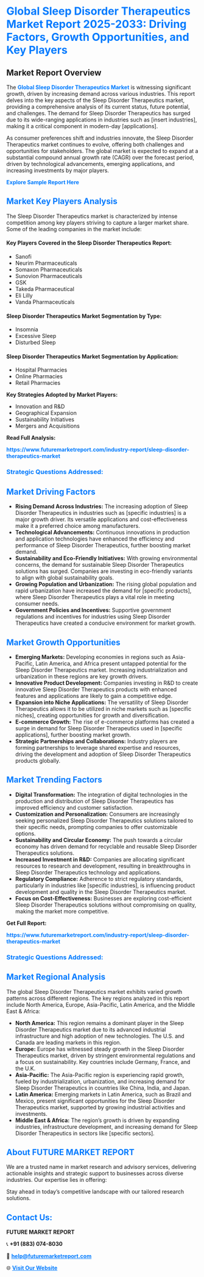 <h1 style="color: #007BFF;">Global Sleep Disorder Therapeutics Market Report 2025-2033: Driving Factors, Growth Opportunities, and Key Players</h1>

<section id="overview">
<h2>Market Report Overview</h2>
<p>The <a href="https://www.futuremarketreport.com/industry-report/sleep-disorder-therapeutics-market" style="color: #007BFF; text-decoration: none;"><strong>Global Sleep Disorder Therapeutics Market</strong></a> is witnessing significant growth, driven by increasing demand across various industries. This report delves into the key aspects of the Sleep Disorder Therapeutics market, providing a comprehensive analysis of its current status, future potential, and challenges. The demand for Sleep Disorder Therapeutics has surged due to its wide-ranging applications in industries such as [insert industries], making it a critical component in modern-day [applications].</p>
<p>As consumer preferences shift and industries innovate, the Sleep Disorder Therapeutics market continues to evolve, offering both challenges and opportunities for stakeholders. The global market is expected to expand at a substantial compound annual growth rate (CAGR) over the forecast period, driven by technological advancements, emerging applications, and increasing investments by major players.</p>
</section>

<section id="overview">
<p><a href="https://www.futuremarketreport.com/request-sample/reportId=77321" style="color: #007BFF; text-decoration: none;"><strong>Explore Sample Report Here</strong></a></p>
</section>

<section id="key-players">
<h2 style="color: #007BFF;">Market Key Players Analysis</h2>
<p>The Sleep Disorder Therapeutics market is characterized by intense competition among key players striving to capture a larger market share. Some of the leading companies in the market include:</p>
<h4>Key Players Covered in the Sleep Disorder Therapeutics Report:</h4>
<ul><li>Sanofi</li><li>Neurim Pharmaceuticals</li><li>Somaxon Pharmaceuticals</li><li>Sunovion Pharmaceuticals</li><li>GSK</li><li>Takeda Pharmaceutical</li><li>Eli Lilly</li><li>Vanda Pharmaceuticals</li></ul>
<h4>Sleep Disorder Therapeutics Market Segmentation by Type:</h4>
<ul><li>Insomnia</li><li>Excessive Sleep</li><li>Disturbed Sleep</li></ul>

<h4>Sleep Disorder Therapeutics Market Segmentation by Application:</h4>
<ul><li>Hospital Pharmacies</li><li>Online Pharmacies</li><li>Retail Pharmacies</li></ul>
<p><strong>Key Strategies Adopted by Market Players:</strong></p>
<ul>
<li>Innovation and R&D</li>
<li>Geographical Expansion</li>
<li>Sustainability Initiatives</li>
<li>Mergers and Acquisitions</li>
</ul>
</section>

<section>
<p><strong>Read Full Analysis: </strong></p><a href="https://www.futuremarketreport.com/industry-report/sleep-disorder-therapeutics-market" style="color: #007BFF; text-decoration: none;"><strong>https://www.futuremarketreport.com/industry-report/sleep-disorder-therapeutics-market</strong></a>
<h3 style="color: #007BFF;">Strategic Questions Addressed:</h3>
</section>

<section id="driving-factors">
<h2 style="color: #007BFF;">Market Driving Factors</h2>
<ul>
<li><strong>Rising Demand Across Industries:</strong> The increasing adoption of Sleep Disorder Therapeutics in industries such as [specific industries] is a major growth driver. Its versatile applications and cost-effectiveness make it a preferred choice among manufacturers.</li>
<li><strong>Technological Advancements:</strong> Continuous innovations in production and application technologies have enhanced the efficiency and performance of Sleep Disorder Therapeutics, further boosting market demand.</li>
<li><strong>Sustainability and Eco-Friendly Initiatives:</strong> With growing environmental concerns, the demand for sustainable Sleep Disorder Therapeutics solutions has surged. Companies are investing in eco-friendly variants to align with global sustainability goals.</li>
<li><strong>Growing Population and Urbanization:</strong> The rising global population and rapid urbanization have increased the demand for [specific products], where Sleep Disorder Therapeutics plays a vital role in meeting consumer needs.</li>
<li><strong>Government Policies and Incentives:</strong> Supportive government regulations and incentives for industries using Sleep Disorder Therapeutics have created a conducive environment for market growth.</li>
</ul>
</section>

<section id="growth-opportunities">
<h2 style="color: #007BFF;">Market Growth Opportunities</h2>
<ul>
<li><strong>Emerging Markets:</strong> Developing economies in regions such as Asia-Pacific, Latin America, and Africa present untapped potential for the Sleep Disorder Therapeutics market. Increasing industrialization and urbanization in these regions are key growth drivers.</li>
<li><strong>Innovative Product Development:</strong> Companies investing in R&D to create innovative Sleep Disorder Therapeutics products with enhanced features and applications are likely to gain a competitive edge.</li>
<li><strong>Expansion into Niche Applications:</strong> The versatility of Sleep Disorder Therapeutics allows it to be utilized in niche markets such as [specific niches], creating opportunities for growth and diversification.</li>
<li><strong>E-commerce Growth:</strong> The rise of e-commerce platforms has created a surge in demand for Sleep Disorder Therapeutics used in [specific applications], further boosting market growth.</li>
<li><strong>Strategic Partnerships and Collaborations:</strong> Industry players are forming partnerships to leverage shared expertise and resources, driving the development and adoption of Sleep Disorder Therapeutics products globally.</li>
</ul>
</section>

<section id="trending-factors">
<h2 style="color: #007BFF;">Market Trending Factors</h2>
<ul>
<li><strong>Digital Transformation:</strong> The integration of digital technologies in the production and distribution of Sleep Disorder Therapeutics has improved efficiency and customer satisfaction.</li>
<li><strong>Customization and Personalization:</strong> Consumers are increasingly seeking personalized Sleep Disorder Therapeutics solutions tailored to their specific needs, prompting companies to offer customizable options.</li>
<li><strong>Sustainability and Circular Economy:</strong> The push towards a circular economy has driven demand for recyclable and reusable Sleep Disorder Therapeutics solutions.</li>
<li><strong>Increased Investment in R&D:</strong> Companies are allocating significant resources to research and development, resulting in breakthroughs in Sleep Disorder Therapeutics technology and applications.</li>
<li><strong>Regulatory Compliance:</strong> Adherence to strict regulatory standards, particularly in industries like [specific industries], is influencing product development and quality in the Sleep Disorder Therapeutics market.</li>
<li><strong>Focus on Cost-Effectiveness:</strong> Businesses are exploring cost-efficient Sleep Disorder Therapeutics solutions without compromising on quality, making the market more competitive.</li>
</ul>
</section>

<section>
<p><strong>Get Full Report: </strong></p><a href="https://www.futuremarketreport.com/industry-report/sleep-disorder-therapeutics-market" style="color: #007BFF; text-decoration: none;"><strong>https://www.futuremarketreport.com/industry-report/sleep-disorder-therapeutics-market</strong></a>
<h3 style="color: #007BFF;">Strategic Questions Addressed:</h3>
</section>


<section id="regional-analysis">
<h2 style="color: #007BFF;">Market Regional Analysis</h2>
<p>The global Sleep Disorder Therapeutics market exhibits varied growth patterns across different regions. The key regions analyzed in this report include North America, Europe, Asia-Pacific, Latin America, and the Middle East & Africa:</p>
<ul>
<li><strong>North America:</strong> This region remains a dominant player in the Sleep Disorder Therapeutics market due to its advanced industrial infrastructure and high adoption of new technologies. The U.S. and Canada are leading markets in this region.</li>
<li><strong>Europe:</strong> Europe has witnessed steady growth in the Sleep Disorder Therapeutics market, driven by stringent environmental regulations and a focus on sustainability. Key countries include Germany, France, and the U.K.</li>
<li><strong>Asia-Pacific:</strong> The Asia-Pacific region is experiencing rapid growth, fueled by industrialization, urbanization, and increasing demand for Sleep Disorder Therapeutics in countries like China, India, and Japan.</li>
<li><strong>Latin America:</strong> Emerging markets in Latin America, such as Brazil and Mexico, present significant opportunities for the Sleep Disorder Therapeutics market, supported by growing industrial activities and investments.</li>
<li><strong>Middle East & Africa:</strong> The region’s growth is driven by expanding industries, infrastructure development, and increasing demand for Sleep Disorder Therapeutics in sectors like [specific sectors].</li>
</ul>
</section>

<footer>
<h2 style="color: #007BFF;">About FUTURE MARKET REPORT</h2>
<p>We are a trusted name in market research and advisory services, delivering actionable insights and strategic support to businesses across diverse industries. Our expertise lies in offering:</p>

<p>Stay ahead in today’s competitive landscape with our tailored research solutions.</p>

<h2 style="color: #007BFF;">Contact Us:</h2>
<p><strong>FUTURE MARKET REPORT</strong></p>
<p>📞 <strong>+91 (883) 074-8030</strong></p>
<p>📧 <strong><a href="mailto:help@futuremarketreport.com" style="color: #007BFF;">help@futuremarketreport.com</a></strong></p>
<p>🌐 <strong><a href="https://www.futuremarketreport.com/" style="color: #007BFF;">Visit Our Website</a></strong></p>
</footer>